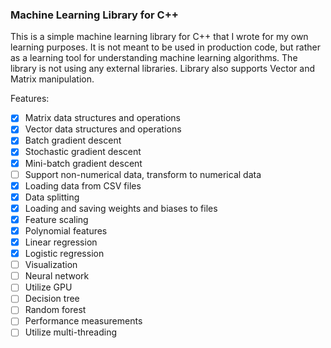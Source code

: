 ### Machine Learning Library for C++

This is a simple machine learning library for C++ that I wrote for my own learning purposes. It is not meant to be used in production code, but rather as a learning tool for understanding machine learning algorithms. The library is not using any external libraries. Library also supports Vector and Matrix manipulation.

Features:

- [x] Matrix data structures and operations
- [x] Vector data structures and operations
- [x] Batch gradient descent
- [x] Stochastic gradient descent
- [x] Mini-batch gradient descent
- [ ] Support non-numerical data, transform to numerical data
- [x] Loading data from CSV files
- [x] Data splitting
- [x] Loading and saving weights and biases to files
- [x] Feature scaling
- [x] Polynomial features
- [x] Linear regression
- [x] Logistic regression
- [ ] Visualization
- [ ] Neural network
- [ ] Utilize GPU
- [ ] Decision tree
- [ ] Random forest
- [ ] Performance measurements
- [ ] Utilize multi-threading
